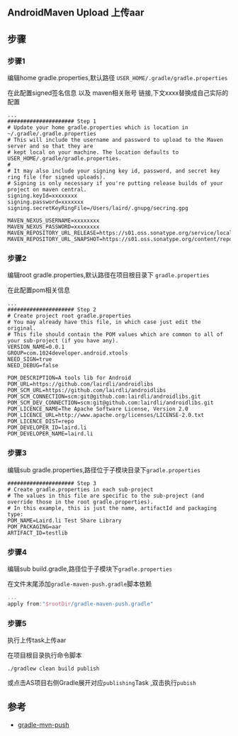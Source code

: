## AndroidMaven Upload 上传aar

## 步骤

### 步骤1

编辑home gradle.properties,默认路径 `USER_HOME/.gradle/gradle.properties`

在此配置signed签名信息 以及 maven相关账号 链接,下文xxxx替换成自己实际的配置

```properties
...
##################### Step 1
# Update your home gradle.properties which is location in ~/.gradle/.gradle.properties
# This will include the username and password to upload to the Maven server and so that they are
# kept local on your machine. The location defaults to USER_HOME/.gradle/gradle.properties.
#
# It may also include your signing key id, password, and secret key ring file (for signed uploads).
# Signing is only necessary if you're putting release builds of your project on maven central.
signing.keyId=xxxxxxxx
signing.password=xxxxxxx
signing.secretKeyRingFile=/Users/laird/.gnupg/secring.gpg

MAVEN_NEXUS_USERNAME=xxxxxxxx
MAVEN_NEXUS_PASSWORD=xxxxxxxx
MAVEN_REPOSITORY_URL_RELEASE=https://s01.oss.sonatype.org/service/local/staging/deploy/maven2/
MAVEN_REPOSITORY_URL_SNAPSHOT=https://s01.oss.sonatype.org/content/repositories/snapshots/

```

### 步骤2

编辑root  gradle.properties,默认路径在项目根目录下 `gradle.properties`

在此配置pom相关信息

```properties
...
##################### Step 2
# Create project root gradle.properties
# You may already have this file, in which case just edit the original.
# This file should contain the POM values which are common to all of your sub-project (if you have any).
VERSION_NAME=0.0.1
GROUP=com.1024developer.android.xtools
NEED_SIGN=true
NEED_DEBUG=false

POM_DESCRIPTION=A tools lib for Android
POM_URL=https://github.com/lairdli/androidlibs
POM_SCM_URL=https://github.com/lairdli/androidlibs
POM_SCM_CONNECTION=scm:git@github.com:lairdli/androidlibs.git
POM_SCM_DEV_CONNECTION=scm:git@github.com:lairdli/androidlibs.git
POM_LICENCE_NAME=The Apache Software License, Version 2.0
POM_LICENCE_URL=http://www.apache.org/licenses/LICENSE-2.0.txt
POM_LICENCE_DIST=repo
POM_DEVELOPER_ID=laird.li
POM_DEVELOPER_NAME=laird.li
```

### 步骤3

编辑sub  gradle.properties,路径位于子模块目录下`gradle.properties`

```properties
##################### Step 3
# Create gradle.properties in each sub-project
# The values in this file are specific to the sub-project (and override those in the root gradle.properties).
# In this example, this is just the name, artifactId and packaging type:
POM_NAME=Laird.li Test Share Library
POM_PACKAGING=aar
ARTIFACT_ID=testlib
```

### 步骤4

编辑sub build.gradle,路径位于子模块下`gradle.properties` 

在文件末尾添加`gradle-maven-push.gradle`脚本依赖

```groovy
...
apply from:"$rootDir/gradle-maven-push.gradle"
```

### 步骤5

执行上传task上传aar

在项目根目录执行命令脚本

```shell
./gradlew clean build publish 
```

或点击AS项目右侧Gradle展开对应`publishing`Task ,双击执行`pubish`

## 参考
- [gradle-mvn-push](https://github.com/chrisbanes/gradle-mvn-push)

